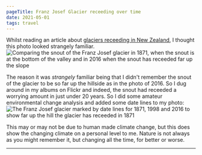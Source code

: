```yaml
---
pageTitle: Franz Josef Glacier receeding over time
date: 2021-05-01
tags: travel
---
```


Whilst reading an article about <a href="https://www.theguardian.com/environment/ng-interactive/2021/apr/29/end-of-the-ice-new-zealands-vanishing-glaciers">glaciers receeding in New Zealand</a>, I thought this photo looked strangely familiar. <img src="/assets/images/fjg-guardian.jpg" alt="Comparing the snout of the Franz Josef glacier in 1871, when the snout is at the bottom of the valley and in 2016 when the snout has receeded far up the slope" />

The reason it was <em>strangely</em> familiar being that I didn't remember the snout of the glacier to be so far up the hillside as in the photo of 2016. So I dug around in my albums on Flickr and indeed, the snout had receeded a worrying amount in just under 20 years.  So I did some amateur environmental change analysis and added some date lines to my photo: <img src="/assets/images/fjg-dates.jpg" alt="The Franz Josef glacier marked by date lines for 1871, 1998 and 2016 to show far up the hill the glacier has receeded in 1871" />

This may or may not be due to human made climate change, but this does show the changing climate on a personal level to me. Nature is not always as you might remember it, but changing all the time, for better or worse.

---
